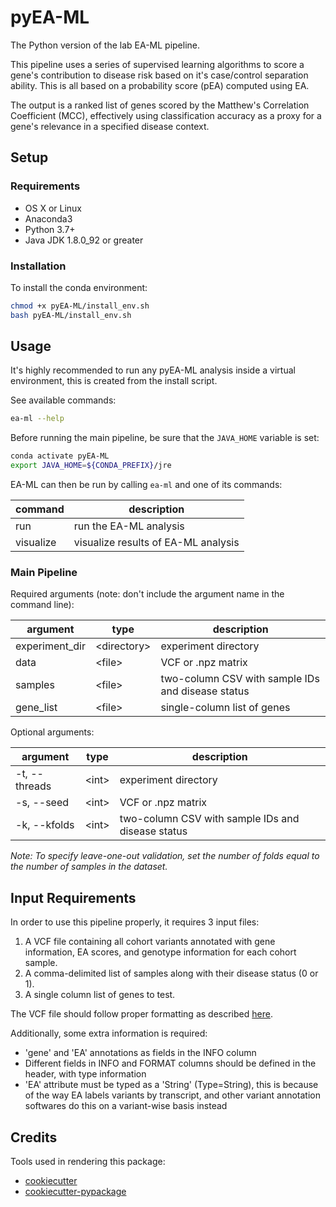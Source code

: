 # pyEA-ML

The Python version of the lab EA-ML pipeline.

This pipeline uses a series of supervised learning algorithms to score a gene's contribution to disease risk based on
it's case/control separation ability. This is all based on a probability score (pEA) computed using EA.

The output is a ranked list of genes scored by the Matthew's Correlation Coefficient (MCC), effectively using
classification accuracy as a proxy for a gene's relevance in a specified disease context.

## Setup

### Requirements

- OS X or Linux
- Anaconda3
- Python 3.7+
- Java JDK 1.8.0_92 or greater

### Installation

To install the conda environment:
```bash
chmod +x pyEA-ML/install_env.sh
bash pyEA-ML/install_env.sh
```

## Usage

It's highly recommended to run any pyEA-ML analysis inside a virtual environment, this is created from the install script.

See available commands:
```bash
ea-ml --help
```

Before running the main pipeline, be sure that the `JAVA_HOME` variable is set:
```bash
conda activate pyEA-ML
export JAVA_HOME=${CONDA_PREFIX}/jre
```

EA-ML can then be run by calling `ea-ml` and one of its commands:

| command     | description                         |
|-------------|-------------------------------------|
| run         | run the EA-ML analysis              |
| visualize   | visualize results of EA-ML analysis |

### Main Pipeline

Required arguments (note: don't include the argument name in the command line):

| argument       | type          | description                                       |
|----------------|---------------|---------------------------------------------------|
| experiment_dir | \<directory\> | experiment directory                              |
| data           | \<file\>      | VCF or .npz matrix                                |
| samples        | \<file\>      | two-column CSV with sample IDs and disease status |
| gene_list      | \<file\>      | single-column list of genes                       |

Optional arguments:

| argument       | type      | description                                       |
|----------------|-----------|---------------------------------------------------|
| -t, --threads  | \<int\>   | experiment directory                              |
| -s, --seed     | \<int\>   | VCF or .npz matrix                                |
| -k, --kfolds   | \<int\>   | two-column CSV with sample IDs and disease status |

*Note: To specify leave-one-out validation, set the number of folds equal to the
number of samples in the dataset.*

## Input Requirements


In order to use this pipeline properly, it requires 3 input files:

1. A VCF file containing all cohort variants annotated with gene information, EA scores, and genotype information for
   each cohort sample.
2. A comma-delimited list of samples along with their disease status (0 or 1).
3. A single column list of genes to test.

The VCF file should follow proper formatting as described [here](<https://samtools.github.io/hts-specs/VCFv4.2.pdf>).

Additionally, some extra information is required:

- 'gene' and 'EA' annotations as fields in the INFO column
- Different fields in INFO and FORMAT columns should be defined in the header, with type information
- 'EA' attribute must be typed as a 'String' (Type=String), this is because of the way EA labels variants by transcript,
  and other variant annotation softwares do this on a variant-wise basis instead

## Credits

Tools used in rendering this package:

-  [cookiecutter](https://github.com/audreyr/cookiecutter)
-  [cookiecutter-pypackage](https://github.com/audreyr/cookiecutter-pypackage)
